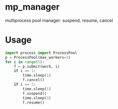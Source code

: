 # mp_manager
multiprocess pool manager:  suspend,  resume,  cancel


# Usage
```python
import process import ProcessPool
p = ProcessPool(max_workers=3)
for i in range(5):
    f = p.submit(work, i)
    if i == 1:
        time.sleep(1)
        f.cancel()
    if i == 2:
        time.sleep(1)
        f.suspend()
        time.sleep(3)
        f.resume()
```